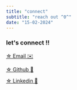 ```yaml
---
title: "connect"
subtitle: "reach out ^0^"
date: "15-02-2024"
---
```

### let's connect !! 

[☆ Email ✉️](mailto:lambjchen@gmail.com)

[☆ Github 🐙](https://github.com/lamb-chen)

[☆ Linkedin 👤](https://www.linkedin.com/in/lambchen/)